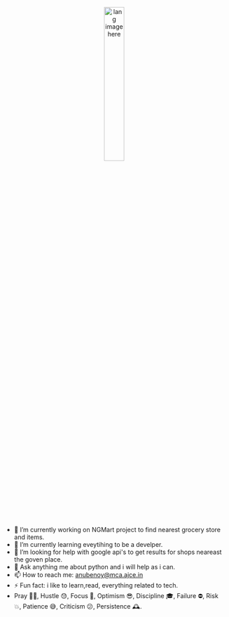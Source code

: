 

<!--
**anubenoy/anubenoy** is a ✨ _special_ ✨ repository because its `README.md` (this file) appears on your GitHub profile.
### Hi there 👋
Here are some ideas to get you started:

- 🔭 I’m currently working on ...
- 🌱 I’m currently learning ...
- 👯 I’m looking to collaborate on ...
- 🤔 I’m looking for help with ...
- 💬 Ask me about ...
- 📫 How to reach me: ...
- 😄 Pronouns: ...
- ⚡ Fun fact: ...
-->
<p align="center">
  <img width="30%" src="https://github.com/alansmathew/alansmathew/raw/master/lang.gif" alt="lang image here" />
</p>

- 🔭 I’m currently working on NGMart project to find nearest grocery store and items.
- 🌱 I’m currently learning eveytihing to be a develper.
- 🤔 I’m looking for help with google api's to get results for shops neareast the goven place.
- 💬 Ask anything me about python and i will help as i can.
- 📫 How to reach me: anubenoy@mca.ajce.in
- ⚡ Fun fact: i like to learn,read, everything related to tech.
- Pray 🙏🏻, Hustle 😓, Focus 🧐, Optimism 😎, Discipline 🎓, Failure ⛔️, Risk 💥, Patience 😅, Criticism 😕, Persistence 🕰.
